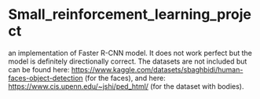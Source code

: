 # Small_reinforcement_learning_project
an implementation of Faster R-CNN model. It does not work perfect but the model is definitely directionally correct. The datasets are not included but can be found here: https://www.kaggle.com/datasets/sbaghbidi/human-faces-object-detection (for the faces), and here: https://www.cis.upenn.edu/~jshi/ped_html/ (for the dataset with bodies).
